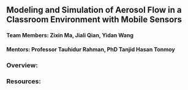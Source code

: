 ## Modeling and Simulation of Aerosol Flow in a Classroom Environment with Mobile Sensors
#### Team Members: Zixin Ma, Jiali Qian, Yidan Wang 
#### Mentors: Professor Tauhidur Rahman, PhD Tanjid Hasan Tonmoy

### Overview:


### Resources:
